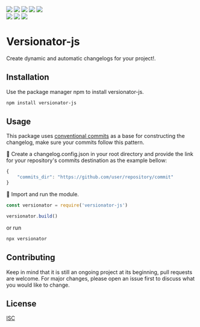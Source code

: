 <div>
    <a target="_blank"><img src="https://img.shields.io/librariesio/release/npm/versionator-js" target="_blank"></a>
    <a target="_blank"><img src="https://img.shields.io/npm/dw/versionator-js" target="_blank"></a>
    <a target="_blank"><img src="https://img.shields.io/github/issues-raw/sousadiego11/versionator-js" target="_blank"></a>
    <a target="_blank"><img src="https://img.shields.io/github/languages/code-size/sousadiego11/versionator-js" target="_blank"></a>
    <a target="_blank"><img src="https://img.shields.io/npm/l/versionator-js" target="_blank"></a>
    
</div>
 <div>
  <a target="_blank"><img src="https://img.shields.io/badge/JavaScript-F7DF1E?style=for-the-badge&logo=javascript&logoColor=black" target="_blank"></a>
  <a target="_blank"><img src="https://img.shields.io/badge/Node.js-43853D?style=for-the-badge&logo=node.js&logoColor=white" target="_blank"></a>
  <a target="_blank"><img src="https://img.shields.io/badge/Markdown-000000?style=for-the-badge&logo=markdown&logoColor=white" target="_blank"></a>
</div>

# Versionator-js

Create dynamic and automatic changelogs for your project!.

## Installation

Use the package manager npm to install versionator-js.

```bash
npm install versionator-js
```

## Usage
This package uses [conventional commits](https://www.conventionalcommits.org/en/v1.0.0/) as a base for constructing the changelog, make sure your commits follow this pattern.

📝 Create a changelog.config.json in your root directory and provide the link for your repository's commits destination as the example bellow:
```javascript
{
    "commits_dir": "https://github.com/user/repository/commit"
}
```


📌 Import and run the module.
```javascript
const versionator = require('versionator-js')

versionator.build()
```

or run

```javascript
npx versionator
```

## Contributing
Keep in mind that it is still an ongoing project at its beginning, pull requests are welcome. For major changes, please open an issue first to discuss what you would like to change.

## License
[ISC](https://opensource.org/licenses/ISC)
